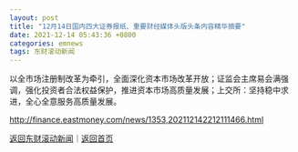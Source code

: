 ```yaml
---
layout: post
title: "12月14日国内四大证券报纸、重要财经媒体头版头条内容精华摘要"
date: 2021-12-14 05:43:36 +0800
categories: emnews
tags: 东财滚动新闻
---
```


以全市场注册制改革为牵引，全面深化资本市场改革开放；证监会主席易会满强调，强化投资者合法权益保护，推进资本市场高质量发展；上交所：坚持稳中求进，全心全意服务高质量发展。

<http://finance.eastmoney.com/news/1353,202112142212111466.html>

[返回东财滚动新闻](//finews.withounder.com/emnews/)｜[返回首页](//finews.withounder.com/)